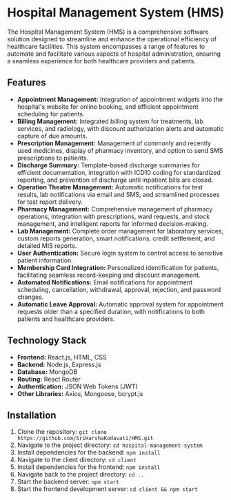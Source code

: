 # Hospital Management System (HMS)

The Hospital Management System (HMS) is a comprehensive software solution designed to streamline and enhance the operational efficiency of healthcare facilities. This system encompasses a range of features to automate and facilitate various aspects of hospital administration, ensuring a seamless experience for both healthcare providers and patients.

## Features

- **Appointment Management:** Integration of appointment widgets into the hospital's website for online booking, and efficient appointment scheduling for patients.
- **Billing Management:** Integrated billing system for treatments, lab services, and radiology, with discount authorization alerts and automatic capture of due amounts.
- **Prescription Management:** Management of commonly and recently used medicines, display of pharmacy inventory, and option to send SMS prescriptions to patients.
- **Discharge Summary:** Template-based discharge summaries for efficient documentation, integration with ICD10 coding for standardized reporting, and prevention of discharge until inpatient bills are closed.
- **Operation Theatre Management:** Automatic notifications for test results, lab notifications via email and SMS, and streamlined processes for test report delivery.
- **Pharmacy Management:** Comprehensive management of pharmacy operations, integration with prescriptions, ward requests, and stock management, and intelligent reports for informed decision-making.
- **Lab Management:** Complete order management for laboratory services, custom reports generation, smart notifications, credit settlement, and detailed MIS reports.
- **User Authentication:** Secure login system to control access to sensitive patient information.
- **Membership Card Integration:** Personalized identification for patients, facilitating seamless record-keeping and discount management.
- **Automated Notifications:** Email notifications for appointment scheduling, cancellation, withdrawal, approval, rejection, and password changes.
- **Automatic Leave Approval:** Automatic approval system for appointment requests older than a specified duration, with notifications to both patients and healthcare providers.

## Technology Stack

- **Frontend:** React.js, HTML, CSS
- **Backend:** Node.js, Express.js
- **Database:** MongoDB
- **Routing:** React Router
- **Authentication:** JSON Web Tokens (JWT)
- **Other Libraries:** Axios, Mongoose, bcrypt.js

## Installation

1. Clone the repository: `git clone https://github.com/SriHarshaKodavati/HMS.git`
2. Navigate to the project directory: `cd hospital-management-system`
3. Install dependencies for the backend: `npm install`
4. Navigate to the client directory: `cd client`
5. Install dependencies for the frontend: `npm install`
6. Navigate back to the project directory: `cd ..`
7. Start the backend server: `npm start`
8. Start the frontend development server: `cd client && npm start`


